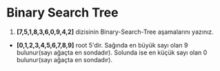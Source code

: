# Binary Search Tree
1. **[7,5,1,8,3,6,0,9,4,2]** dizisinin Binary-Search-Tree aşamalarını yazınız.
* **[0,1,2,3,4,5,6,7,8,9]** root 5'dir. Sağında en büyük sayı olan 9 bulunur(sayı ağaçta en sondadır). Solunda ise en küçük sayı olan 0 bulunur(sayı ağaçta en sondadır). 